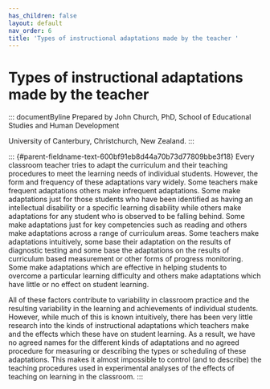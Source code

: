 ```yaml
---
has_children: false
layout: default
nav_order: 6
title: 'Types of instructional adaptations made by the teacher '
---
```

# Types of instructional adaptations made by the teacher 


::: documentByline
Prepared by John Church, PhD, School of Educational Studies and Human
Development

University of Canterbury, Christchurch, New Zealand.
:::

::: {#parent-fieldname-text-600bf91eb8d44a70b73d77809bbe3f18}
Every classroom teacher tries to adapt the curriculum and their teaching
procedures to meet the learning needs of individual students. However,
the form and frequency of these adaptations vary widely. Some teachers
make frequent adaptations others make infrequent adaptations. Some make
adaptations just for those students who have been identified as having
an intellectual disability or a specific learning disability while
others make adaptations for any student who is observed to be falling
behind. Some make adaptations just for key competencies such as reading
and others make adaptations across a range of curriculum areas. Some
teachers make adaptations intuitively, some base their adaptation on the
results of diagnostic testing and some base the adaptations on the
results of curriculum based measurement or other forms of progress
monitoring. Some make adaptations which are effective in helping
students to overcome a particular learning difficulty and others make
adaptations which have little or no effect on student learning.

All of these factors contribute to variability in classroom practice and
the resulting variability in the learning and achievements of individual
students. However, while much of this is known intuitively, there has
been very little research into the kinds of instructional adaptations
which teachers make and the effects which these have on student
learning. As a result, we have no agreed names for the different kinds
of adaptations and no agreed procedure for measuring or describing the
types or scheduling of these adaptations. This makes it almost
impossible to control (and to describe) the teaching procedures used in
experimental analyses of the effects of teaching on learning in the
classroom.
:::
